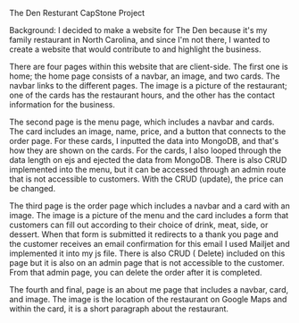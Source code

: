 The Den Resturant CapStone Project 

 Background: I decided to make a website for The Den because it's my family restaurant in North Carolina, and since I'm not there, I wanted to create a website that would contribute to and highlight the business.

 There are four pages within this website that are client-side. The first one is home; the home page consists of a navbar, an image, and two cards. The navbar links to the different pages. The image is a picture of the restaurant; one of the cards has the restaurant hours, and the other has the contact information for the business.



 The second page is the menu page, which includes a navbar and cards. The card includes an image, name, price, and a button that connects to the order page. For these cards, I inputted the data into MongoDB, and that's how they are shown on the cards. For the cards, I also looped through the data length on ejs and ejected the data from MongoDB. There is also CRUD implemented into the menu, but it can be accessed through an admin route that is not accessible to customers. With the CRUD (update), the price can be changed. 



 The third page is the order page which includes a navbar and a card with an image. The image is a picture of the menu and the card includes a form that customers can fill out according to their choice of drink, meat, side, or dessert. When that form is submitted it redirects to a thank you page and the customer receives an email confirmation for this email I used Mailjet and implemented it into my js file. There is also CRUD ( Delete) included on this page but it is also on an admin page that is not accessible to the customer. From that admin page, you can delete the order after it is completed. 

 The fourth and final, page is an about me page that includes a navbar, card, and image. The image is the location of the restaurant on Google Maps and within the card, it is a short paragraph about the restaurant.